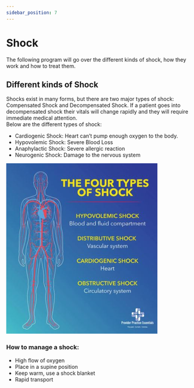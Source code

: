 ```yaml
---
sidebar_position: 7
---
```


# Shock

The following program will go over the different kinds of shock, how they work and how to treat them.

## Different kinds of Shock

Shocks exist in many forms, but there are two major types of shock: Compensated Shock and Decompensated Shock. If a patient goes into decompensated shock their vitals will change rapidly and they will require immediate medical attention. <br/>
Below are the different types of shock:
- Cardiogenic Shock: Heart can’t pump enough oxygen to the body.
- Hypovolemic Shock: Severe Blood Loss
- Anaphylactic Shock: Severe allergic reaction
- Neurogenic Shock: Damage to the nervous system

![Types of Shock](./imgs/shock.JPG)

### How to manage a shock:
- High flow of oxygen
- Place in a supine position
- Keep warm, use a shock blanket
- Rapid transport

